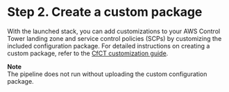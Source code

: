 # Step 2\. Create a custom package<a name="step2"></a>

With the launched stack, you can add customizations to your AWS Control Tower landing zone and service control policies \(SCPs\) by customizing the included configuration package\. For detailed instructions on creating a custom package, refer to the [CfCT customization guide](cfct-customizations-dev-guide.md)\.

**Note**  
The pipeline does not run without uploading the custom configuration package\.